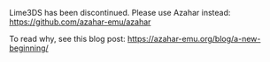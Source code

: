 Lime3DS has been discontinued.
Please use Azahar instead: https://github.com/azahar-emu/azahar

To read why, see this blog post: https://azahar-emu.org/blog/a-new-beginning/
